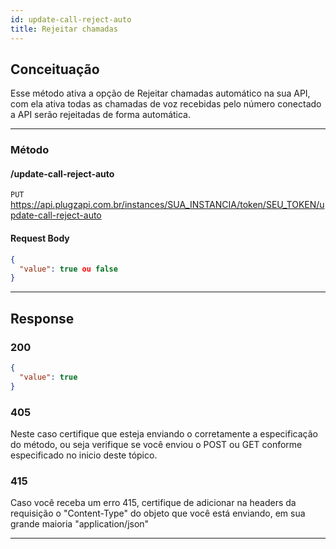 ```yaml
---
id: update-call-reject-auto
title: Rejeitar chamadas 
---
```


## Conceituação

Esse método ativa a opção de Rejeitar chamadas automático na sua API, com ela ativa todas as chamadas de voz recebidas pelo número conectado a API serão rejeitadas de forma automática.

---
### Método

#### /update-call-reject-auto

`PUT` https://api.plugzapi.com.br/instances/SUA_INSTANCIA/token/SEU_TOKEN/update-call-reject-auto


#### Request Body

```json
{
  "value": true ou false
}
```

---

## Response

### 200

```json
{
  "value": true
}
```

### 405

Neste caso certifique que esteja enviando o corretamente a especificação do método, ou seja verifique se você enviou o POST ou GET conforme especificado no inicio deste tópico.

### 415

Caso você receba um erro 415, certifique de adicionar na headers da requisição o "Content-Type" do objeto que você está enviando, em sua grande maioria "application/json"

---